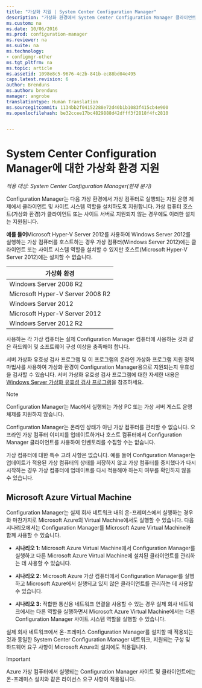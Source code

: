 ```yaml
---
title: "가상화 지원 | System Center Configuration Manager"
description: "가상화 환경에서 System Center Configuration Manager 클라이언트 및 사이트 시스템 역할을 설치하기 위한 요구 사항을 가져옵니다."
ms.custom: na
ms.date: 10/06/2016
ms.prod: configuration-manager
ms.reviewer: na
ms.suite: na
ms.technology:
- configmgr-other
ms.tgt_pltfrm: na
ms.topic: article
ms.assetid: 1098e8c5-9676-4c2b-841b-ec88bd04e495
caps.latest.revision: 6
author: Brenduns
ms.author: brenduns
manager: angrobe
translationtype: Human Translation
ms.sourcegitcommit: 1134bb2f04152288e72d40b1b1083f415cb4e900
ms.openlocfilehash: be32ccee17bc4829888d42dfff3f2818f4fc2810


---
```

# <a name="support-for-virtualization-environments-for-system-center-configuration-manager"></a>System Center Configuration Manager에 대한 가상화 환경 지원

*적용 대상: System Center Configuration Manager(현재 분기)*

Configuration Manager는 다음 가상 환경에서 가상 컴퓨터로 실행되는 지원 운영 체제에서 클라이언트 및 사이트 시스템 역할을 설치하도록 지원합니다. 가상 컴퓨터 호스트(가상화 환경)가 클라이언트 또는 사이트 서버로 지원되지 않는 경우에도 이러한 설치는 지원됩니다.  

 **예를 들어**Microsoft Hyper-V Server 2012를 사용하여 Windows Server 2012를 실행하는 가상 컴퓨터를 호스트하는 경우 가상 컴퓨터(Windows Server 2012)에는 클라이언트 또는 사이트 시스템 역할을 설치할 수 있지만 호스트(Microsoft Hyper-V Server 2012)에는 설치할 수 없습니다.  

|가상화 환경|  
|--------------------------------|  
|Windows Server 2008 R2|  
|Microsoft Hyper-V Server 2008 R2|  
|Windows Server 2012|  
|Microsoft Hyper-V Server 2012|  
|Windows Server 2012 R2|  

 사용하는 각 가상 컴퓨터는 실제 Configuration Manager 컴퓨터에 사용하는 것과 같은 하드웨어 및 소프트웨어 구성 이상을 충족해야 합니다.  

 서버 가상화 유효성 검사 프로그램 및 이 프로그램의 온라인 가상화 프로그램 지원 정책 마법사를 사용하여 가상화 환경이 Configuration Manager용으로 지원되는지 유효성을 검사할 수 있습니다. 서버 가상화 유효성 검사 프로그램에 대한 자세한 내용은 [Windows Server 가상화 유효성 검사 프로그램](https://www.windowsservercatalog.com/svvp.aspx)을 참조하세요.  

> [!NOTE]  
>  Configuration Manager는 Mac에서 실행되는 가상 PC 또는 가상 서버 게스트 운영 체제를 지원하지 않습니다.  

Configuration Manager는 온라인 상태가 아닌 가상 컴퓨터를 관리할 수 없습니다. 오프라인 가상 컴퓨터 이미지를 업데이트하거나 호스트 컴퓨터에서 Configuration Manager 클라이언트를 사용하여 인벤토리를 수집할 수는 없습니다.  

가상 컴퓨터에 대한 특수 고려 사항은 없습니다. 예를 들어 Configuration Manager는 업데이트가 적용된 가상 컴퓨터의 상태를 저장하지 않고 가상 컴퓨터를 중지했다가 다시 시작하는 경우 가상 컴퓨터에 업데이트를 다시 적용해야 하는지 여부를 확인하지 않을 수 있습니다.  

##  <a name="a-namebkmkazurea-microsoft-azure-virtual-machines"></a><a name="bkmk_Azure"></a> Microsoft Azure Virtual Machine  
 Configuration Manager는 실제 회사 네트워크 내의 온-프레미스에서 실행하는 경우와 마찬가지로 Microsoft Azure의 Virtual Machine에서도 실행할 수 있습니다. 다음 시나리오에서는 Configuration Manager를 Microsoft Azure Virtual Machine과 함께 사용할 수 있습니다.  

-   **시나리오 1:** Microsoft Azure Virtual Machine에서 Configuration Manager를 실행하고 다른 Microsoft Azure Virtual Machine에 설치된 클라이언트를 관리하는 데 사용할 수 있습니다.  

-   **시나리오 2:** Microsoft Azure 가상 컴퓨터에서 Configuration Manager를 실행하고 Microsoft Azure에서 실행되고 있지 않은 클라이언트를 관리하는 데 사용할 수 있습니다.  

-   **시나리오 3:** 적합한 통신용 네트워크 연결을 사용할 수 있는 경우 실제 회사 네트워크에서는 다른 역할을 실행하면서 Microsoft Azure Virtual Machine에서는 다른 Configuration Manager 사이트 시스템 역할을 실행할 수 있습니다.  

실제 회사 네트워크에서 온-프레미스 Configuration Manager를 설치할 때 적용되는 것과 동일한 System Center Configuration Manager 네트워크, 지원되는 구성 및 하드웨어 요구 사항이 Microsoft Azure의 설치에도 적용됩니다.  

> [!IMPORTANT]  
>  Azure 가상 컴퓨터에서 실행되는 Configuration Manager 사이트 및 클라이언트에는 온-프레미스 설치와 같은 라이선스 요구 사항이 적용됩니다.  



<!--HONumber=Nov16_HO1-->


